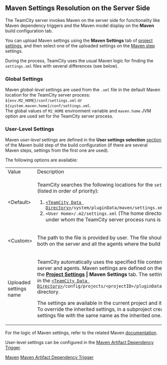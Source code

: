 [//]: # (title: Maven Server-Side Settings)
[//]: # (auxiliary-id: Maven Server-Side Settings)

## Maven Settings Resolution on the Server Side

The TeamCity server invokes Maven on the server side for functionality like Maven dependency triggers and the Maven model display on the __Maven__ build configuration tab.

You can upload Maven settings using the **Maven Settings** tab of [project settings](project-administrator-guide.md#Edit+and+View+Modes), and then select one of the uploaded settings on the [Maven step](maven.md) settings.

During the process, TeamCity uses the usual Maven logic for finding the `settings.xml` files with several differences (see below). 

### Global Settings

Maven _global-level_ settings are used from the `.xml` file in the default Maven location for the TeamCity server process: `${env.M2_HOME}/conf/settings.xml` or `${system.maven.home}/conf/settings.xml`.   
The global values of `M2_HOME` environment variable and `maven.home` JVM option are used set for the TeamCity server process.

### User-Level Settings

Maven _user-level_ settings are defined in the __User settings selection__ [section](maven.md#User+Settings) of the Maven build step of the build configuration (if there are several Maven steps, settings from the first one are used).

The following options are available: 

<table><tr>

<td>
Value

</td>

<td>
Description

</td></tr><tr>

<td>

&lt;Default&gt;

</td>

<td>


TeamCity searches the following locations for the `settings.xml` file (listed in order of priority):

1. [`<TeamCity Data Directory>`](teamcity-data-directory.md)`/system/pluginData/maven/settings.xml`
2. `<User Home>/.m2/settings.xml` (The home directory of the user under whom the TeamCity server process runs is used)


</td></tr><tr>

<td>

&lt;Custom&gt;

</td>

<td>

The path to the file is provided by user. The file should be available both on the server and all the agents where the build will be run.

</td></tr><tr>

<td>

Uploaded settings name

</td>

<td>

TeamCity automatically uses the specified file content both on the server and agents. Maven settings are defined on the project level: the __[Project Settings](project-administrator-guide.md#Edit+and+View+Modes) | Maven Settings__ tab. The settings are stored in the [`<TeamCity Data Directory>`](teamcity-data-directory.md)`/config/projects/<projectID>/pluginData/mavenSettings` directory.

<note>

The settings are available in the current project and its subprojects. To override the inherited settings, in a subproject create a new settings file with the same name as the inherited one.
</note>

</td></tr></table>

For the logic of Maven settings, refer to the related Maven [documentation](https://maven.apache.org/settings.html).

User-level settings can be configured in the [Maven Artifact Dependency Trigger](configuring-maven-triggers.md#Maven+Artifact+Dependency+Trigger).

 <seealso>
        <category ref="admin-guide">
            <a href="maven.md">Maven</a>
            <a href="configuring-maven-triggers.md">Maven Artifact Dependency Trigger</a>
        </category>
</seealso>

